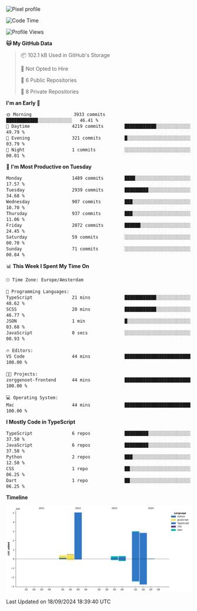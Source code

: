 ![Pixel profile](https://pixel-profile.vercel.app/api/github-stats?username=Atchferox&screen_effect=true&theme=rainbow
)


<!--START_SECTION:waka-->
![Code Time](http://img.shields.io/badge/Code%20Time-415%20hrs%204%20mins-blue)

![Profile Views](http://img.shields.io/badge/Profile%20Views-0-blue)

**🐱 My GitHub Data** 

> 📦 102.1 kB Used in GitHub's Storage 
 > 
> 🚫 Not Opted to Hire
 > 
> 📜 6 Public Repositories 
 > 
> 🔑 8 Private Repositories 
 > 
**I'm an Early 🐤** 

```text
🌞 Morning                3933 commits        ████████████░░░░░░░░░░░░░   46.41 % 
🌆 Daytime                4219 commits        ████████████░░░░░░░░░░░░░   49.79 % 
🌃 Evening                321 commits         █░░░░░░░░░░░░░░░░░░░░░░░░   03.79 % 
🌙 Night                  1 commits           ░░░░░░░░░░░░░░░░░░░░░░░░░   00.01 % 
```
📅 **I'm Most Productive on Tuesday** 

```text
Monday                   1489 commits        ████░░░░░░░░░░░░░░░░░░░░░   17.57 % 
Tuesday                  2939 commits        █████████░░░░░░░░░░░░░░░░   34.68 % 
Wednesday                907 commits         ███░░░░░░░░░░░░░░░░░░░░░░   10.70 % 
Thursday                 937 commits         ███░░░░░░░░░░░░░░░░░░░░░░   11.06 % 
Friday                   2072 commits        ██████░░░░░░░░░░░░░░░░░░░   24.45 % 
Saturday                 59 commits          ░░░░░░░░░░░░░░░░░░░░░░░░░   00.70 % 
Sunday                   71 commits          ░░░░░░░░░░░░░░░░░░░░░░░░░   00.84 % 
```


📊 **This Week I Spent My Time On** 

```text
🕑︎ Time Zone: Europe/Amsterdam

💬 Programming Languages: 
TypeScript               21 mins             ████████████░░░░░░░░░░░░░   48.62 % 
SCSS                     20 mins             ████████████░░░░░░░░░░░░░   46.77 % 
JSON                     1 min               █░░░░░░░░░░░░░░░░░░░░░░░░   03.68 % 
JavaScript               0 secs              ░░░░░░░░░░░░░░░░░░░░░░░░░   00.93 % 

🔥 Editors: 
VS Code                  44 mins             █████████████████████████   100.00 % 

🐱‍💻 Projects: 
zorggenoot-frontend      44 mins             █████████████████████████   100.00 % 

💻 Operating System: 
Mac                      44 mins             █████████████████████████   100.00 % 
```

**I Mostly Code in TypeScript** 

```text
TypeScript               6 repos             █████████░░░░░░░░░░░░░░░░   37.50 % 
JavaScript               6 repos             █████████░░░░░░░░░░░░░░░░   37.50 % 
Python                   2 repos             ███░░░░░░░░░░░░░░░░░░░░░░   12.50 % 
CSS                      1 repo              ██░░░░░░░░░░░░░░░░░░░░░░░   06.25 % 
Dart                     1 repo              ██░░░░░░░░░░░░░░░░░░░░░░░   06.25 % 
```



**Timeline**

![Lines of Code chart](https://raw.githubusercontent.com/Atchferox/Atchferox/main/assets/bar_graph.png)


 Last Updated on 18/09/2024 18:39:40 UTC
<!--END_SECTION:waka-->
